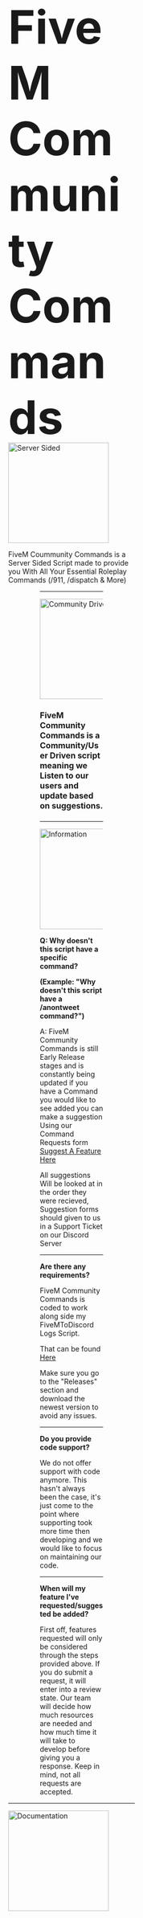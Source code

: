 <div style="margin: 0 auto; width: 50%; font-weight: normal;">
<h1 style="font-size: 92px; margin-bottom: -5px;">FiveM Community Commands</h1>
<img alt="Server Sided" src="https://i.imgur.com/fpAWLuB.png" width="200">
<p>FiveM Coummunity Commands is a Server Sided Script made to provide you
   With All Your Essential Roleplay Commands (/911, /dispatch & More)</p>
<div style="margin: 0 auto; width: 50%; font-weight: normal;">
<hr>
<img alt="Community Driven" src="https://i.imgur.com/GCEszCt.png" width="200"> 
<h4 style="font-size: 16px;">FiveM Community Commands is a Community/User
    Driven script meaning we Listen to our users and update based on suggestions.</h1>
<hr>
<img alt="Information" src="https://i.imgur.com/n3Ivrlg.png" width="200"> 
<p><b>Q: Why doesn't this script have a specific command?
 
(Example: "Why doesn't this script have a /anontweet command?")</b>
</p><p>A: FiveM Community Commands is still Early Release stages and is constantly being updated if you have a
Command you would like to see added you can make a suggestion Using our Command Requests form <a target="_blank" onclick="trackCampaignWebClick('', 'description');" rel="nofollow" href="https://github.com/TheRealToxicDev/FiveM-Community-Commands/blob/ServerCommands-V1.0.2/requests/COMMAND-REQUESTS.md">Suggest A Feature Here</a> <p>All suggestions
     Will be looked at in the order they were recieved, Suggestion forms should given to us in a Support Ticket on our Discord Server</p>
<hr>
<b>Are there any requirements?</b>
<p>FiveM Community Commands is coded to work along side my FiveMToDiscord Logs Script.</p>
<p>That can be found <a target="_blank" onclick="trackCampaignWebClick('', 'description');" rel="nofollow" href="https://github.com/TheRealToxicDev/FiveMToDiscord-Logs">Here</a> <p>Make sure you
go to the "Releases" section and download the newest version to avoid any issues.</p>
<hr>
<b>Do you provide code support?</b>
<p>We do not offer support with code anymore. This hasn't always been the case, it's just come to the point where supporting took more time
then developing and we would like to focus on maintaining our code.</p>
<hr>
<b>When will my feature I've requested/suggested be added?</b>
<p>First off, features requested will only be considered through the steps provided above. If you do submit a
request, it will enter into a review state. Our team will decide how much resources are needed and how much time it will take to
develop before giving you a response. Keep in mind, not all requests are accepted.</p>
</div>
<hr>
<img alt="Documentation" src="https://i.imgur.com/n9wvTY5.png" width="200"> 
<p>All of the FiveM Community Commands Documentation can be found <a target="_blank" onclick="trackCampaignWebClick('', 'description');" rel="nofollow" href="https://therealtoxicdev.github.io/FiveM-Community-Commands/">Here</a><p> Please reference this link
   for support prior to reaching out to us as we will update it frequently with HotFixes and Bug Patches 😁</p>
<hr>
<img alt="Support" src="https://i.imgur.com/FQIqf6o.png" width="200"> 
<h4>To send in a Suggestion form or Contact us for support, Join our <a target="_blank" onclick="trackCampaignWebClick('', 'description');" rel="nofollow" href="https://discord.gg/7feb5jN">Discord Server</a></h5>
</center>
</body></html>

